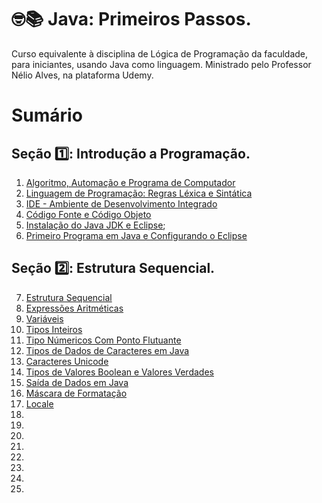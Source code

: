 # 🤓📚 Java: Primeiros Passos.

Curso equivalente à disciplina de Lógica de Programação da faculdade, para iniciantes, usando Java como linguagem. Ministrado pelo Professor Nélio Alves, na plataforma Udemy.

# Sumário

## Seção 1️⃣: Introdução a Programação.
1. [Algoritmo, Automação e Programa de Computador](https://github.com/vinicius-maznar/java-primeiros-passos/blob/main/01-algoritmo-automacao-e-programa-de-computador.md)
2. [Linguagem de Programação: Regras Léxica e Sintática](https://github.com/vinicius-maznar/java-primeiros-passos/blob/main/02-linguagem-de-progracao-lexica-sintatica.md)
3. [IDE - Ambiente de Desenvolvimento Integrado](https://github.com/vinicius-maznar/java-primeiros-passos/blob/main/03-ide-ambiente-de-desenvolvimento-integrado.md)
4. [Código Fonte e Código Objeto](https://github.com/vinicius-maznar/java-primeiros-passos/blob/main/04-codigo-fonte-e-objeto.md)
5. [Instalação do Java JDK e Eclipse](https://github.com/vinicius-maznar/java-primeiros-passos/blob/main/05-instalacao-do-java-jdk-e-eclipse.md);
6. [Primeiro Programa em Java e Configurando o Eclipse](https://github.com/vinicius-maznar/java-primeiros-passos/blob/main/06-introducao-primeiro-programa-em-java-e-configurando-o-eclipse.md)

## Seção 2️⃣: Estrutura Sequencial.
7. [Estrutura Sequencial](https://github.com/vinicius-maznar/java-primeiros-passos/blob/main/07-estrutura-sequencial.md)
8. [Expressões Aritméticas](https://github.com/vinicius-maznar/java-primeiros-passos/blob/main/08-estrutura-sequencial-expressoes-aritmeticas.md)
9. [Variáveis](https://github.com/vinicius-maznar/java-primeiros-passos/blob/main/09-estrutura-sequencial-variaveis.md)
10. [Tipos Inteiros](https://github.com/vinicius-maznar/java-primeiros-passos/blob/main/10-estrutura-sequencial-tipos-inteiros.md)
11. [Tipo Númericos Com Ponto Flutuante](https://github.com/vinicius-maznar/java-primeiros-passos/blob/main/11-estrutura-sequencial-tipos-numericos-com-ponto-flutuante.md)
12. [Tipos de Dados de Caracteres em Java](https://github.com/vinicius-maznar/java-primeiros-passos/blob/main/12-tipos-de-dados-de-caracteres-em-java.md)
13. [Caracteres Unicode](https://github.com/vinicius-maznar/java-primeiros-passos/blob/main/13-caracteres-unicode.md)
14. [Tipos de Valores Boolean e Valores Verdades](https://github.com/vinicius-maznar/java-primeiros-passos/blob/main/14-tipos-de-dados-boolean-e-valores-verdades.md)
15. [Saída de Dados em Java](https://github.com/vinicius-maznar/java-primeiros-passos/blob/main/15-saida-de-dados-em-java.md)
16. [Máscara de Formatação](https://github.com/vinicius-maznar/java-primeiros-passos/blob/main/16-mascara-de-formatacao.md)
17. [Locale](https://github.com/vinicius-maznar/java-primeiros-passos/edit/main/17-locale.md)
18. []()
19. []()
20. []()
21. []()
22. []()
23. []()
24. []()
25. []()

